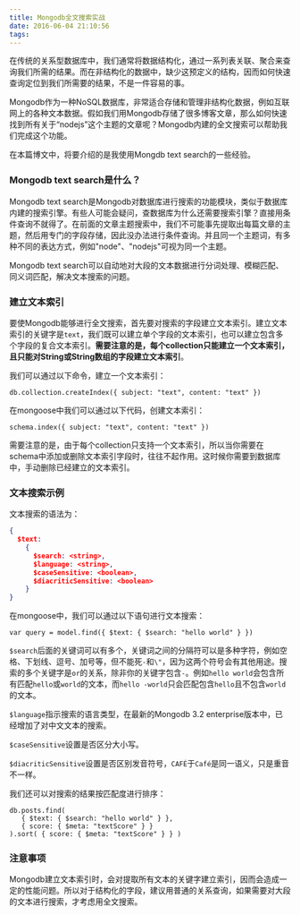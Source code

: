 ```yaml
---
title: Mongodb全文搜索实战
date: 2016-06-04 21:10:56
tags:
---
```


在传统的关系型数据库中，我们通常将数据结构化，通过一系列表关联、聚合来查询我们所需的结果。而在非结构化的数据中，缺少这预定义的结构，因而如何快速查询定位到我们所需要的结果，不是一件容易的事。

Mongodb作为一种NoSQL数据库，非常适合存储和管理非结构化数据，例如互联网上的各种文本数据。假如我们用Mongodb存储了很多博客文章，那么如何快速找到所有关于“nodejs”这个主题的文章呢？Mongodb内建的全文搜索可以帮助我们完成这个功能。

在本篇博文中，将要介绍的是我使用Mongdb text search的一些经验。

### Mongodb text search是什么？

Mongodb text search是Mongodb对数据库进行搜索的功能模块，类似于数据库内建的搜索引擎。有些人可能会疑问，查数据库为什么还需要搜索引擎？直接用条件查询不就得了。在前面的文章主题搜索中，我们不可能事先提取出每篇文章的主题，然后用专门的字段存储，因此没办法进行条件查询。并且同一个主题词，有多种不同的表达方式，例如"node"、"nodejs"可视为同一个主题。

Mongodb text search可以自动地对大段的文本数据进行分词处理、模糊匹配、同义词匹配，解决文本搜索的问题。


### 建立文本索引

要使Mongodb能够进行全文搜索，首先要对搜索的字段建立文本索引。建立文本索引的关键字是`text`，我们既可以建立单个字段的文本索引，也可以建立包含多个字段的复合文本索引。**需要注意的是，每个collection只能建立一个文本索引，且只能对String或String数组的字段建立文本索引**。

我们可以通过以下命令，建立一个文本索引：
```
db.collection.createIndex({ subject: "text", content: "text" })
```

在mongoose中我们可以通过以下代码，创建文本索引：
```
schema.index({ subject: "text", content: "text" })
```

需要注意的是，由于每个collection只支持一个文本索引，所以当你需要在schema中添加或删除文本索引字段时，往往不起作用。这时候你需要到数据库中，手动删除已经建立的文本索引。


### 文本搜索示例

文本搜索的语法为：
```json
{
  $text:
    {
      $search: <string>,
      $language: <string>,
      $caseSensitive: <boolean>,
      $diacriticSensitive: <boolean>
    }
}
```

在mongoose中，我们可以通过以下语句进行文本搜索：
```
var query = model.find({ $text: { $search: "hello world" } })
```

`$search`后面的关键词可以有多个，关键词之间的分隔符可以是多种字符，例如空格、下划线、逗号、加号等，但不能死`-`和`\"`，因为这两个符号会有其他用途。搜索的多个关键字是`or`的关系，除非你的关键字包含`-`。例如`hello world`会包含所有匹配`hello`或`world`的文本，而`hello -world`只会匹配包含`hello`且不包含`world`的文本。

`$language`指示搜索的语言类型，在最新的Mongodb 3.2 enterprise版本中，已经增加了对中文文本的搜索。

`$caseSensitive`设置是否区分大小写。

`$diacriticSensitive`设置是否区别发音符号，`CAFÉ`于`Café`是同一语义，只是重音不一样。

我们还可以对搜索的结果按匹配度进行排序：
```
db.posts.find(
   { $text: { $search: "hello world" } },
   { score: { $meta: "textScore" } }
).sort( { score: { $meta: "textScore" } } )
```

### 注意事项

Mongodb建立文本索引时，会对提取所有文本的关键字建立索引，因而会造成一定的性能问题。所以对于结构化的字段，建议用普通的关系查询，如果需要对大段的文本进行搜索，才考虑用全文搜索。
